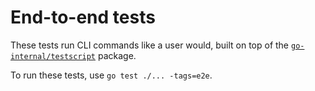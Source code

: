 # End-to-end tests

These tests run CLI commands like a user would,
built on top of the [`go-internal/testscript`](https://pkg.go.dev/github.com/rogpeppe/go-internal/testscript)
package.

To run these tests, use `go test ./... -tags=e2e`.
